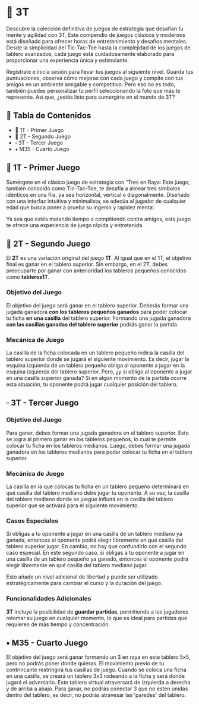 # 🌟 3T

Descubre la colección definitiva de juegos de estrategia que desafían tu mente y agilidad con 3T. Este compendio de juegos clásicos y modernos está diseñado para ofrecer horas de entretenimiento y desafíos mentales. Desde la simplicidad del Tic-Tac-Toe hasta la complejidad de los juegos de tablero avanzados, cada juego está cuidadosamente elaborado para proporcionar una experiencia única y estimulante.

Regístrate e inicia sesión para llevar tus juegos al siguiente nivel. Guarda tus puntuaciones, observa cómo mejoras con cada juego y compite con tus amigos en un ambiente amigable y competitivo. Pero eso no es todo, también puedes personalizar tu perfil seleccionando la foto que más te represente. Así que, ¿estás listo para sumergirte en el mundo de 3T?

## 📑 Tabla de Contenidos

- 🔹 1T - Primer Juego 
- 🔸 2T - Segundo Juego
- ▫️ 3T - Tercer Juego 
- ▪️ M35 - Cuarto Juego

## 🔹 1T - Primer Juego

Sumérgete en el clásico juego de estrategia con “Tres en Raya: Este juego, también conocido como Tic-Tac-Toe, te desafía a alinear tres símbolos idénticos en una fila, ya sea horizontal, vertical o diagonalmente. Diseñado con una interfaz intuitiva y minimalista, se adecúa al jugador de cualquier edad que busca poner a prueba su ingenio y rapidez mental.

Ya sea que estés matando tiempo o compitiendo contra amigos, este juego te ofrece una experiencia de juego rápida y entretenida.

## 🔸 2T - Segundo Juego 

El **2T** es una variación original del juego **1T**. Al igual que en el 1T, el objetivo final es ganar en el tablero superior. Sin embargo, en el 2T, debes preocuparte por ganar con anterioridad los tableros pequeños conocidos como **tableros1T**.

### Objetivo del Juego
El objetivo del juego será ganar en el tablero superior. Deberás formar una jugada ganadora **con los tableros pequeños ganados** para poder colocar tu ficha **en una casilla** del tablero superior. Formando una jugada ganadora **con las casillas ganadas del tablero superior** podrás ganar la partida.

### Mecánica de Juego
La casilla de la ficha colocada en un tablero pequeño indica la casilla del tablero superior donde se jugará el siguiente movimiento. Es decir, jugar la esquina izquierda de un tablero pequeño obliga al oponente a jugar en la esquina izquierda del tablero superior. Pero, ¿y si obligo al oponente a jugar en una casilla superior ganada? Si en algún momento de la partida ocurre esta situación, tu oponente podrá jugar cualquier posición del tablero.

## ▫️ 3T - Tercer Juego 

### Objetivo del Juego
Para ganar, debes formar una jugada ganadora en el tablero superior. Esto se logra al primero ganar en los tableros pequeños, lo cual te permite colocar tu ficha en los tableros medianos. Luego, debes formar una jugada ganadora en los tableros medianos para poder colocar tu ficha en el tablero superior.

### Mecánica de Juego
La casilla en la que colocas tu ficha en un tablero pequeño determinará en qué casilla del tablero mediano debe jugar tu oponente. A su vez, la casilla del tablero mediano donde se juegue influirá en la casilla del tablero superior que se activará para el siguiente movimiento.

### Casos Especiales
Si obligas a tu oponente a jugar en una casilla de un tablero mediano ya ganada, entonces el oponente podrá elegir libremente en qué casilla del tablero superior jugar. En cambio, no hay que confundirlo con el segundo caso especial. En este segundo caso, si obligas a tu oponente a jugar en una casilla de un tablero pequeño ya ganado, entonces el oponente podrá elegir libremente en qué casilla del tablero mediano jugar.

Esto añade un nivel adicional de libertad y puede ser utilizado estratégicamente para cambiar el curso y la duración del juego.

### Funcionalidades Adicionales
**3T** incluye la posibilidad de **guardar partidas**, permitiendo a los jugadores retomar su juego en cualquier momento, lo que es ideal para partidas que requieren de más tiempo y concentración.


## ▪️ M35 - Cuarto Juego 

El objetivo del juego será ganar formando un 3 en raya en este tablero 5x5, pero no podrás poner donde quieras. El movimiento previo de tu contrincante restringirá tus casillas de juego.
Cuando se coloca una ficha en una casilla, se creará un tablero 3x3 rodeando a la ficha y será donde jugará el adversario.
Este tablero virtual atraversará de izquierda a derecha y de arriba a abajo.
Para ganar, no podrás conectar 3 que no esten unidas dentro del tablero, es decir, no podrás atravesar las 'paredes' del tablero.
